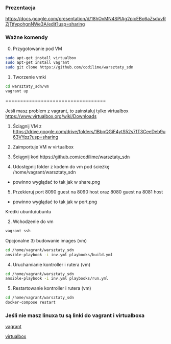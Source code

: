 ### Prezentacja

https://docs.google.com/presentation/d/18hOvMN4SPlAg2picEBo6aZsduvRZjTtfypohgnNWe3A/edit?usp=sharing

### Ważne komendy
0) Przygotowanie pod VM
```bash
sudo apt-get install virtualbox
sudo apt-get install vagrant
sudo git clone https://github.com/codilime/warsztaty_sdn
```

1) Tworzenie vmki
```bash
cd warsztaty_sdn/vm
vagrant up
```
==================================

Jeśli masz problem z vagrant, to zainstaluj tylko virtualbox
https://www.virtualbox.org/wiki/Downloads

1) Ściągnij VM z https://drive.google.com/drive/folders/1BbpQGiF4ytS52s7fT3CeeDeb9u63VYpz?usp=sharing

2) Zaimportuje VM w virtualbox

3) Ściągnij kod https://github.com/codilime/warsztaty_sdn

4) Udostępnij folder z kodem do vm pod ścieżkę /home/vagrant/warsztaty_sdn
* powinno wyglądać to tak jak w share.png

5) Przekieruj port 8090 guest na  8090 host oraz  8080 guest na 8081 host
* powinno wyglądać to tak jak w port.png

Kredki ubuntu/ubuntu

2) Wchodzenie do vm
```bash
vagrant ssh
```

Opcjonalne
3) budowanie images (vm)
```bash
cd /home/vagrant/warsztaty_sdn
ansible-playbook -i inv.yml playbooks/build.yml
```

4) Uruchamianie kontroller i rutera (vm)
```bash
cd /home/vagrant/warsztaty_sdn
ansible-playbook -i inv.yml playbooks/run.yml
```

5) Restartowanie kontroller i rutera (vm)
```bash
cd /home/vagrant/warsztaty_sdn
docker-compose restart
```



### Jeśli nie masz linuxa tu są linki do vagrant i virtualboxa


[vagrant](https://www.vagrantup.com/downloads.html)

[virtualbox](https://www.virtualbox.org/wiki/Downloads)